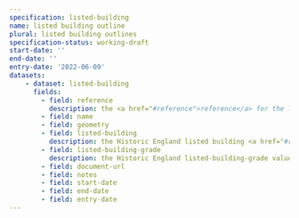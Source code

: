 ```yaml
---
specification: listed-building
name: listed building outline
plural: listed building outlines
specification-status: working-draft
start-date: ''
end-date: ''
entry-date: '2022-06-09'
datasets:
    - dataset: listed-building
      fields:
        - field: reference
          description: the <a href="#reference">reference</a> for the listed building
        - field: name
        - field: geometry
        - field: listed-building
          description: the Historic England listed building <a href="#reference">reference</a> for the listed building
        - field: listed-building-grade
          description: the Historic England listed-building-grade value for the listed building
        - field: document-url
        - field: notes
        - field: start-date
        - field: end-date
        - field: entry-date
---
```

